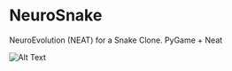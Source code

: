 # NeuroSnake
NeuroEvolution (NEAT) for a Snake Clone.
PyGame + Neat


![Alt Text](https://media.giphy.com/media/x0drfSkrfj1Dbt5I2f/giphy.gif)
